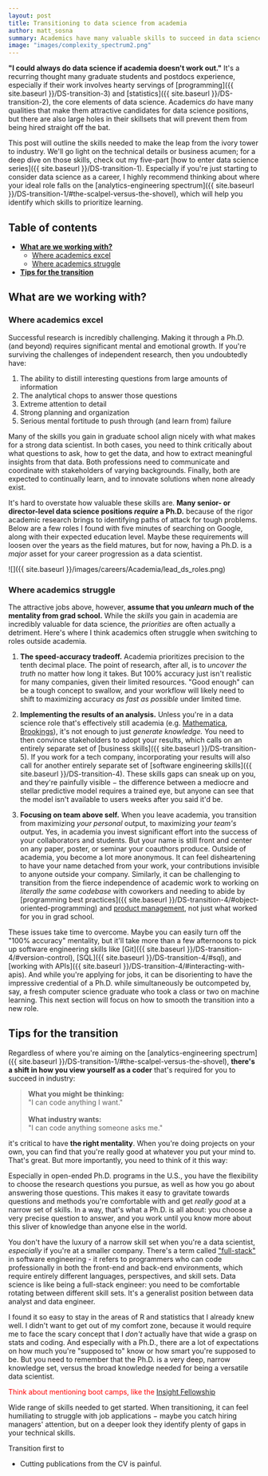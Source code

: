 ```yaml
---
layout: post
title: Transitioning to data science from academia
author: matt_sosna
summary: Academics have many valuable skills to succeed in data science, but some need to be cultivated. This post outlines the soft and hard skills needed for success.
image: "images/complexity_spectrum2.png"
---
```

**"I could always do data science if academia doesn't work out."** It's a recurring thought many graduate students and postdocs experience, especially if their work involves hearty servings of [programming]({{  site.baseurl  }}/DS-transition-3) and [statistics]({{  site.baseurl  }}/DS-transition-2), the core elements of data science. Academics *do* have many qualities that make them attractive candidates for data science positions, but there are also large holes in their skillsets that will prevent them from being hired straight off the bat.

This post will outline the skills needed to make the leap from the ivory tower to industry. We'll go light on the technical details or business acumen; for a deep dive on those skills, check out my five-part [how to enter data science series]({{  site.baseurl  }}/DS-transition-1). Especially if you're just starting to consider data science as a career, I highly recommend thinking about where your ideal role falls on the [analytics-engineering spectrum]({{  site.baseurl  }}/DS-transition-1/#the-scalpel-versus-the-shovel), which will help you identify which skills to prioritize learning.

## Table of contents
* [**What are we working with?**](#what-are-we-working-with)
  - [Where academics excel](#where-academics-excel)
  - [Where academics struggle](#where-academics-struggle)
* [**Tips for the transition**](#tips-for-the-transition)

## What are we working with?
### Where academics excel
Successful research is incredibly challenging. Making it through a Ph.D. (and beyond) requires significant mental and emotional growth. If you're surviving the challenges of independent research, then you undoubtedly have:
1. The ability to distill interesting questions from large amounts of information
2. The analytical chops to answer those questions
3. Extreme attention to detail
4. Strong planning and organization
5. Serious mental fortitude to push through (and learn from) failure

Many of the skills you gain in graduate school align nicely with what makes for a strong data scientist. In both cases, you need to think critically about what questions to ask, how to get the data, and how to extract meaningful insights from that data. Both professions need to communicate and coordinate with stakeholders of varying backgrounds. Finally, both are expected to continually learn, and to innovate solutions when none already exist.

It's hard to overstate how valuable these skills are. **Many senior- or director-level data science positions *require* a Ph.D.** because of the rigor academic research brings to identifying paths of attack for tough problems. Below are a few roles I found with five minutes of searching on Google, along with their expected education level. Maybe these requirements will loosen over the years as the field matures, but for now, having a Ph.D. is a *major* asset for your career progression as a data scientist.

![]({{  site.baseurl  }}/images/careers/Academia/lead_ds_roles.png)

### Where academics struggle
The attractive jobs above, however, **assume that you *unlearn* much of the mentality from grad school.** While the *skills* you gain in academia are incredibly valuable for data science, the *priorities* are often actually a detriment. Here's where I think academics often struggle when switching to roles outside academia.

1. **The speed-accuracy tradeoff.** Academia prioritizes precision to the tenth decimal place. The point of research, after all, is to *uncover the truth* no matter how long it takes. But 100% accuracy just isn't realistic for many companies, given their limited resources. "Good enough" can be a tough concept to swallow, and your workflow will likely need to shift to maximizing accuracy *as fast as possible* under limited time.

2. **Implementing the results of an analysis.** Unless you're in a data science role that's effectively still academia (e.g. [Mathematica](https://www.mathematica.org/), [Brookings](https://www.brookings.edu/)), it's not enough to just *generate knowledge.* You need to then convince stakeholders to adopt your results, which calls on an entirely separate set of [business skills]({{  site.baseurl  }}/DS-transition-5). If you work for a tech company, incorporating your results will also call for another entirely separate set of [software engineering skills]({{  site.baseurl  }}/DS-transition-4). These skills gaps can sneak up on you, and they're painfully visible $-$ the difference between a mediocre and stellar predictive model requires a trained eye, but anyone can see that the model isn't available to users weeks after you said it'd be.

3. **Focusing on team above self.** When you leave academia, you transition from maximizing *your personal* output, to maximizing *your team's* output. Yes, in academia you invest significant effort into the success of your collaborators and students. But your name is still front and center on any paper, poster, or seminar your coauthors produce. Outside of academia, you become a lot more anonymous. It can feel disheartening to have your name detached from your work, your contributions invisible to anyone outside your company. Similarly, it can be challenging to transition from the fierce independence of academic work to working on *literally the same codebase* with coworkers and needing to abide by [programming best practices]({{  site.baseurl  }}/DS-transition-4/#object-oriented-programming) and [product management](https://www.atlassian.com/agile/product-management), not just what worked for you in grad school.

These issues take time to overcome. Maybe you can easily turn off the "100% accuracy" mentality, but it'll take more than a few afternoons to pick up software engineering skills like [Git]({{  site.baseurl  }}/DS-transition-4/#version-control), [SQL]({{  site.baseurl  }}/DS-transition-4/#sql), and [working with APIs]({{  site.baseurl  }}/DS-transition-4/#interacting-with-apis). And while you're applying for jobs, it can be disorienting to have the impressive credential of a Ph.D. while simultaneously be outcompeted by, say, a fresh computer science graduate who took a class or two on machine learning. This next section will focus on how to smooth the transition into a new role.

## Tips for the transition
Regardless of where you're aiming on the [analytics-engineering spectrum]({{  site.baseurl  }}/DS-transition-1/#the-scalpel-versus-the-shovel), **there's a shift in how you view yourself as a coder** that's required for you to succeed in industry:

> **What you might be thinking:** <br>"I can code anything I want." <br><br>
> **What industry wants:** <br>"I can code anything someone asks me."

it's critical to have **the right mentality**. When you're doing projects on your own, you can find that you're really good at whatever you put your mind to. That's great. But more importantly, you need to think of it this way:

 


Especially in open-ended Ph.D. programs in the U.S., you have the flexibility to choose the research questions you pursue, as well as how you go about answering those questions. This makes it easy to gravitate towards questions and methods you're comfortable with and get _really good_ at a narrow set of skills. In a way, that's what a Ph.D. is all about: you choose a very precise question to answer, and you work until you know more about this sliver of knowledge than anyone else in the world.

You don't have the luxury of a narrow skill set when you're a data scientist, *especially* if you're at a smaller company. There's a term called ["full-stack"](https://www.w3schools.com/whatis/whatis_fullstack.asp) in software engineering - it refers to programmers who can code professionally in both the front-end and back-end environments, which require entirely different languages, perspectives, and skill sets. Data science is like being a full-stack engineer: you need to be comfortable rotating between different skill sets. It's a generalist position between data analyst and data engineer.

I found it so easy to stay in the areas of R and statistics that I already knew well. I didn't want to get out of my comfort zone, because it would require me to face the scary concept that I _don't_ actually have that wide a grasp on stats and coding. And especially with a Ph.D., there are a lot of expectations on how much you're "supposed to" know or how smart you're supposed to be. But you need to remember that the Ph.D. is a very deep, narrow knowledge set, versus the broad knowledge needed for being a versatile data scientist.





<span style='color:red'> Think about mentioning boot camps, like the [Insight Fellowship](https://insightfellows.com/data-science) </span>


Wide range of skills needed to get started. When transitioning, it can feel humiliating to struggle with job applications $-$ maybe you catch hiring managers' attention, but on a deeper look they identify plenty of gaps in your technical skills.

Transition first to

* Cutting publications from the CV is painful.  
